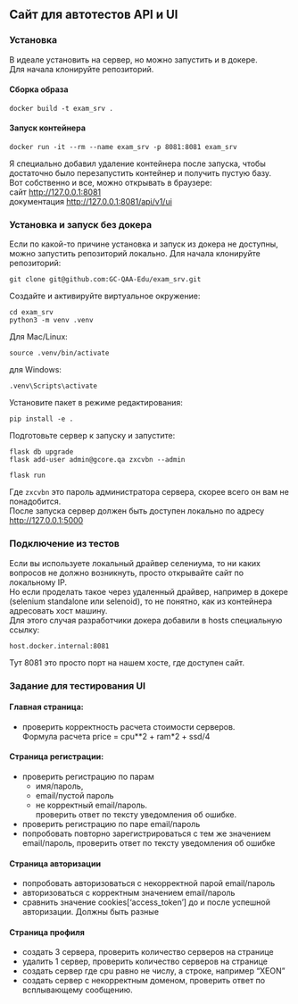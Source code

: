 ## Сайт для автотестов API и UI ##

### Установка ###

В идеале установить на сервер, но можно запустить и в докере.<br>
Для начала клонируйте репозиторий. <br>

#### Сборка образа ####

```commandline
docker build -t exam_srv .
```

#### Запуск контейнера ####

```commandline
docker run -it --rm --name exam_srv -p 8081:8081 exam_srv
```

Я специально добавил удаление контейнера после запуска, чтобы достаточно было перезапустить контейнер и получить пустую
базу.<br>
Вот собственно и все, можно открывать в браузере:<br>
сайт http://127.0.0.1:8081<br>
документация http://127.0.0.1:8081/api/v1/ui<br>

### Установка и запуск без докера ###

Если по какой-то причине установка и запуск из докера не доступны, можно запустить репозиторий локально.
Для начала клонируйте репозиторий:

```commandline
git clone git@github.com:GC-QAA-Edu/exam_srv.git
```

Создайте и активируйте виртуальное окружение:

```commandline
cd exam_srv
python3 -m venv .venv
```

Для Mac/Linux:

```commandline
source .venv/bin/activate
```

для Windows:

```commandline
.venv\Scripts\activate
```

Установите пакет в режиме редактирования:

```commandline
pip install -e .
```

Подготовьте сервер к запуску и запустите:

```commandline
flask db upgrade
flask add-user admin@gcore.qa zxcvbn --admin

flask run
```

Где `zxcvbn` это пароль администратора сервера, скорее всего он вам не понадобится.<br>
После запуска сервер должен быть доступен локально по адресу http://127.0.0.1:5000

### Подключение из тестов ###

Если вы используете локальный драйвер селениума, то ни каких вопросов не должно возникнуть, просто открывайте сайт
по локальному IP.<br>
Но если проделать такое через удаленный драйвер, например в докере (selenium standalone или selenoid), то не понятно,
как из контейнера адресовать хост машину.<br>
Для этого случая разработчики докера добавили в hosts специальную ссылку:

```
host.docker.internal:8081
```

Тут 8081 это просто порт на нашем хосте, где доступен сайт.

### Задание для тестирования UI ###

#### Главная страница: ####

* проверить корректность расчета стоимости серверов. <br>Формула расчета price = cpu**2 + ram*2 + ssd/4

#### Страница регистрации: ####

* проверить регистрацию по парам
    * имя/пароль,
    * email/пустой пароль
    * не корректный email/пароль. <br>
      проверить ответ по тексту уведомления об ошибке.
* проверить регистрацию по паре email/пароль
* попробовать повторно зарегистрироваться с тем же значением email/пароль, проверить ответ по тексту уведомления об
  ошибке

#### Страница авторизации ####

* попробовать авторизоваться с некорректной парой email/пароль
* авторизоваться с корректным значением email/пароль
* сравнить значение cookies[‘access_token’] до и после успешной авторизации. Должны быть разные

#### Страница профиля ####

* создать 3 сервера, проверить количество серверов на странице
* удалить 1 сервер, проверить количество серверов на странице
* создать сервер где cpu равно не числу, а строке, например “XEON”
* создать сервер с некорректным доменом, проверить ответ по всплывающему сообщению.